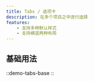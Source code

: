 ```yaml
---
title: Tabs / 选项卡
description: 在多个项目之中进行选择
features:
    - 支持多种默认样式
    - 支持横竖两种布局
---
```


## 基础用法

::demo-tabs-base
::
